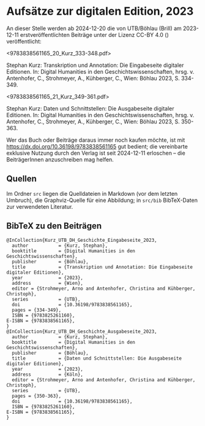 # Aufsätze zur digitalen Edition, 2023

An dieser Stelle werden ab 2024-12-20 die von UTB/Böhlau (Brill) am 2023-12-11 erstveröffentlichten Beiträge unter der Lizenz CC-BY 4.0 (<LICENSE>) veröffentlicht: 

<9783838561165_20_Kurz_333-348.pdf>

Stephan Kurz: Transkription und Annotation: Die Eingabeseite digitaler Editionen. In: Digital Humanities in den Geschichtswissenschaften, hrsg. v. Antenhofer, C., Strohmeyer, A., Kühberger, C., Wien: Böhlau 2023, S. 334-349.

<9783838561165_21_Kurz_349-361.pdf>

Stephan Kurz: Daten und Schnittstellen: Die Ausgabeseite digitaler Editionen. In: Digital Humanities in den Geschichtswissenschaften, hrsg. v. Antenhofer, C., Strohmeyer, A., Kühberger, C., Wien: Böhlau 2023, S. 350-363.

Wer das Buch oder Beiträge daraus immer noch kaufen möchte, ist mit <https://dx.doi.org/10.36198/9783838561165> gut bedient; die vereinbarte exklusive Nutzung durch den Verlag ist seit 2024-12-11 erloschen – die BeiträgerInnen anzuschreiben mag helfen. 

## Quellen

Im Ordner `src` liegen die Quelldateien in Markdown (vor dem letzten Umbruch), die Graphviz-Quelle für eine Abbildung; in `src/bib` BibTeX-Daten zur verwendeten Literatur. 


## BibTeX zu den Beiträgen

```
@InCollection{Kurz_UTB_DH_Geschichte_Eingabeseite_2023,
  author           = {Kurz, Stephan},
  booktitle        = {Digital Humanities in den Geschichtswissenschaften},
  publisher        = {Böhlau},
  title            = {Transkription und Annotation: Die Eingabeseite digitaler Editionen},
  year             = {2023},
  address          = {Wien},
  editor = {Strohmeyer, Arno and Antenhofer, Christina and Kühberger, Christoph},
  series           = {UTB},
  doi              = {10.36198/9783838561165},
  pages = {334-349},
  ISBN = {9783825261160},
E-ISBN = {9783838561165},
}
@InCollection{Kurz_UTB_DH_Geschichte_Ausgabeseite_2023,
  author           = {Kurz, Stephan},
  booktitle        = {Digital Humanities in den Geschichtswissenschaften},
  publisher        = {Böhlau},
  title            = {Daten und Schnittstellen: Die Ausgabeseite digitaler Editionen},
  year             = {2023},
  address          = {Köln},
  editor = {Strohmeyer, Arno and Antenhofer, Christina and Kühberger, Christoph},
  series           = {UTB},
  pages = {350-363},
  doi              = {10.36198/9783838561165},
  ISBN = {9783825261160},
E-ISBN = {9783838561165},
}
```


